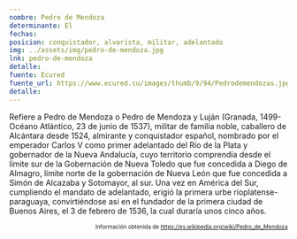```yaml
---
nombre: Pedro de Mendoza
determinante: El
fechas: 
posicion: conquistador, alvarista, militar, adelantado
img: ../assets/img/pedro-de-mendoza.jpg
lnk: pedro-de-mendoza
detalle: 
fuente: Ecured
fuente_url: https://www.ecured.cu/images/thumb/9/94/Pedrodemendozas.jpg/260px-Pedrodemendozas.jpg
detalle: 
---
```


<p>Refiere a Pedro de Mendoza o Pedro de Mendoza y Luján (Granada, 1499-Océano Atlántico, 23 de junio de 1537), militar de familia noble, caballero de Alcántara desde 1524, almirante y conquistador español, nombrado por el emperador Carlos V como primer adelantado del Río de la Plata y gobernador de la Nueva Andalucía, cuyo territorio comprendía desde el límite sur de la Gobernación de Nueva Toledo que fue concedida a Diego de Almagro, límite norte de la gobernación de Nueva León que fue concedida a Simón de Alcazaba y Sotomayor, al sur. Una vez en América del Sur, cumpliendo el mandato de adelantado, erigió la primera urbe rioplatense-paraguaya, convirtiéndose así en el fundador de la primera ciudad de Buenos Aires, el 3 de febrero de 1536, la cual duraría unos cinco años.</p>
<p style="font-size: 10px; text-align:right;">Información obtenida de <a href="https://es.wikipedia.org/wiki/Pedro_de_Mendoza" target="_blank">https://es.wikipedia.org/wiki/Pedro_de_Mendoza</a></p>